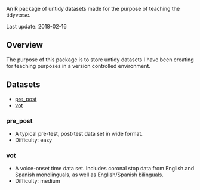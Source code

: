 An R package of untidy datasets made for the purpose of teaching the
tidyverse.

Last update: 2018-02-16

Overview
--------

The purpose of this package is to store untidy datasets I have been
creating for teaching purposes in a version controlled environment.

Datasets
--------

-   [pre\_post](###pre_post)
-   [vot](###vot)

### pre\_post

-   A typical pre-test, post-test data set in wide format.
-   Difficulty: easy

### vot

-   A voice-onset time data set. Includes coronal stop data from English
    and Spanish monolinguals, as well as English/Spanish bilinguals.
-   Difficulty: medium
